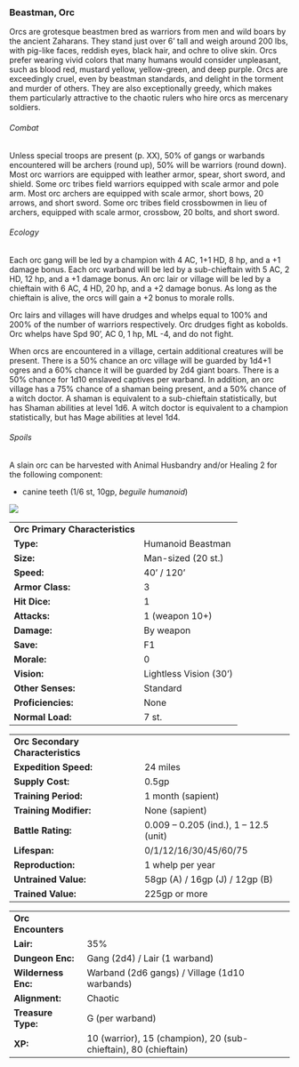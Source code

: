 ### Beastman, Orc

Orcs are grotesque beastmen bred as warriors from men and wild boars by the ancient Zaharans. They stand just over 6’ tall and weigh around 200 lbs, with pig-like faces, reddish eyes, black hair, and ochre to olive skin. Orcs prefer wearing vivid colors that many humans would consider unpleasant, such as blood red, mustard yellow, yellow-green, and deep purple. Orcs are exceedingly cruel, even by beastman standards, and delight in the torment and murder of others. They are also exceptionally greedy, which makes them particularly attractive to the chaotic rulers who hire orcs as mercenary soldiers.

###### Combat

Unless special troops are present (p. XX), 50% of gangs or warbands encountered will be archers (round up), 50% will be warriors (round down). Most orc warriors are equipped with leather armor, spear, short sword, and shield. Some orc tribes field warriors equipped with scale armor and pole arm. Most orc archers are equipped with scale armor, short bows, 20 arrows, and short sword. Some orc tribes field crossbowmen in lieu of archers, equipped with scale armor, crossbow, 20 bolts, and short sword.

###### Ecology

Each orc gang will be led by a champion with 4 AC, 1+1 HD, 8 hp, and a +1 damage bonus. Each orc warband will be led by a sub-chieftain with 5 AC, 2 HD, 12 hp, and a +1 damage bonus. An orc lair or village will be led by a chieftain with 6 AC, 4 HD, 20 hp, and a +2 damage bonus. As long as the chieftain is alive, the orcs will gain a +2 bonus to morale rolls.

Orc lairs and villages will have drudges and whelps equal to 100% and 200% of the number of warriors respectively. Orc drudges fight as kobolds. Orc whelps have Spd 90’, AC 0, 1 hp, ML -4, and do not fight.

When orcs are encountered in a village, certain additional creatures will be present. There is a 50% chance an orc village will be guarded by 1d4+1 ogres and a 60% chance it will be guarded by 2d4 giant boars. There is a 50% chance for 1d10 enslaved captives per warband. In addition, an orc village has a 75% chance of a shaman being present, and a 50% chance of a witch doctor. A shaman is equivalent to a sub-chieftain statistically, but has Shaman abilities at level 1d6. A witch doctor is equivalent to a champion statistically, but has Mage abilities at level 1d4.

###### Spoils

A slain orc can be harvested with Animal Husbandry and/or Healing 2 for the following component:

* canine teeth (1/6 st, 10gp, *beguile humanoid*)

![](data:image/png;base64...)

|  |  |
| --- | --- |
| **Orc Primary Characteristics** | |
| **Type:** | Humanoid Beastman |
| **Size:** | Man-sized (20 st.) |
| **Speed:** | 40’ / 120’ |
| **Armor Class:** | 3 |
| **Hit Dice:** | 1 |
| **Attacks:** | 1 (weapon 10+) |
| **Damage:** | By weapon |
| **Save:** | F1 |
| **Morale:** | 0 |
| **Vision:** | Lightless Vision (30’) |
| **Other Senses:** | Standard |
| **Proficiencies:** | None |
| **Normal Load:** | 7 st. |

|  |  |
| --- | --- |
| **Orc Secondary Characteristics** | |
| **Expedition Speed:** | 24 miles |
| **Supply Cost:** | 0.5gp |
| **Training Period:** | 1 month (sapient) |
| **Training Modifier:** | None (sapient) |
| **Battle Rating:** | 0.009 – 0.205 (ind.), 1 – 12.5 (unit) |
| **Lifespan:** | 0/1/12/16/30/45/60/75 |
| **Reproduction:** | 1 whelp per year |
| **Untrained Value:** | 58gp (A) / 16gp (J) / 12gp (B) |
| **Trained Value:** | 225gp or more |

|  |  |
| --- | --- |
| **Orc Encounters** | |
| **Lair:** | 35% |
| **Dungeon Enc:** | Gang (2d4) / Lair (1 warband) |
| **Wilderness Enc:** | Warband (2d6 gangs) / Village (1d10 warbands) |
| **Alignment:** | Chaotic |
| **Treasure Type:** | G (per warband) |
| **XP:** | 10 (warrior), 15 (champion), 20 (sub-chieftain), 80 (chieftain) |
